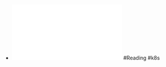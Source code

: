 - ![Taking-Kubernetes-from-Test-To-Production.pdf](../assets/Taking-Kubernetes-from-Test-To-Production_2021-11-30_1661324414772_0.pdf) #Reading #k8s